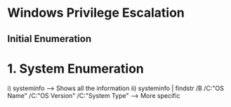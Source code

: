 # Windows Privilege Escalation
## Initial Enumeration
# 1. System Enumeration
i) systeminfo --> Shows all the information
ii) systeminfo | findstr /B /C:"OS Name" /C:"OS Version" /C:"System Type" --> More specific
